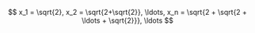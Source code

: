 $$ x_1 = \sqrt{2}, x_2 = \sqrt{2+\sqrt{2}}, \ldots, x_n = \sqrt{2 + \sqrt{2 + \ldots + \sqrt{2}}}, \ldots $$